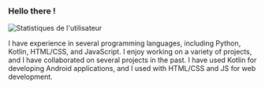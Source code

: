 ### Hello there !


![Statistiques de l'utilisateur](https://github-readme-stats.vercel.app/api?username=ashokaas&show_icons=true&count_private=true)

I have experience in several programming languages, including Python, Kotlin, HTML/CSS, and JavaScript. I enjoy working on a variety of projects, and I have collaborated on several projects in the past. I have used Kotlin for developing Android applications, and I used with HTML/CSS and JS for web development.
